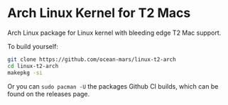 Arch Linux Kernel for T2 Macs
========

Arch Linux package for Linux kernel with bleeding edge T2 Mac support.

To build yourself:

```sh
git clone https://github.com/ocean-mars/linux-t2-arch
cd linux-t2-arch
makepkg -si
```

Or you can `sudo pacman -U` the packages Github CI builds, which can be found on the releases page.
